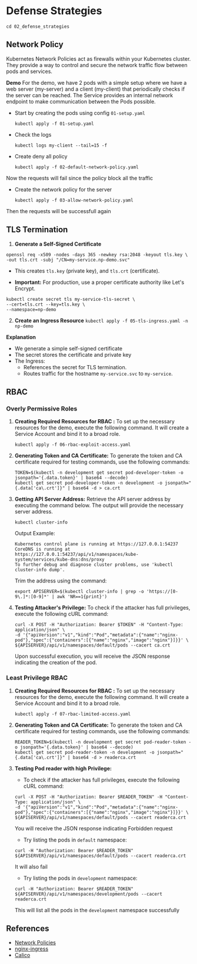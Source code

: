 
# Defense Strategies
```
cd 02_defense_strategies
```
## Network Policy

Kubernetes Network Policies act as firewalls within your Kubernetes cluster. They provide a way to control and secure the network traffic flow between pods and services.

**Demo**
For the demo, we have 2 pods with a simple setup where we have a web server (my-server) and a client (my-client) that periodically checks if the server can be reached. The Service provides an internal network endpoint to make communication between the Pods possible.

- Start by creating the pods using config `01-setup.yaml`
	```
	kubectl apply -f 01-setup.yaml
	```
- Check the logs
	```
	kubectl logs my-client --tail=15 -f
	```
- Create deny all policy
	```
	kubectl apply -f 02-default-network-policy.yaml
	```
Now the requests will fail since the policy block all the traffic
- Create the network policy for the server
	```
	kubectl apply -f 03-allow-network-policy.yaml
	```
Then the requests will be successfull again

## TLS Termination
1.  **Generate a Self-Signed Certificate**
```
openssl req -x509 -nodes -days 365 -newkey rsa:2048 -keyout tls.key \
-out tls.crt -subj "/CN=my-service.np-demo.svc"
```
- This creates `tls.key` (private key), and `tls.crt` (certificate).

-  **Important:** For production, use a proper certificate authority like Let's Encrypt.

```
kubectl create secret tls my-service-tls-secret \
--cert=tls.crt --key=tls.key \
--namespace=np-demo
```

2.  **Create an Ingress Resource**
	`kubectl apply -f 05-tls-ingress.yaml -n np-demo`

**Explanation**
- We generate a simple self-signed certificate
- The secret stores the certificate and private key
- The Ingress:
	- References the secret for TLS termination.
	- Routes traffic for the hostname `my-service.svc` to `my-service`.

## RBAC

### Overly Permissive Roles
1. **Creating Required Resources for RBAC :**
   To set up the necessary resources for the demo, execute the following command. It will create a Service Account and bind it to a broad role.
    ```
    kubectl apply -f 06-rbac-exploit-access.yaml
    ```
2. **Generating Token and CA Certificate:**
   To generate the token and CA certificate required for testing commands, use the following commands:
    ```
    TOKEN=$(kubectl -n development get secret pod-developer-token -o jsonpath='{.data.token}' | base64 --decode)
    kubectl get secret pod-developer-token -n development -o jsonpath="{.data['ca\.crt']}" | base64 -d > ca.crt
    ```
3. **Getting API Server Address:**
   Retrieve the API server address by executing the command below. The output will provide the necessary server address.
    ```
    kubectl cluster-info
    ```
   Output Example:
    ```
    Kubernetes control plane is running at https://127.0.0.1:54237
    CoreDNS is running at https://127.0.0.1:54237/api/v1/namespaces/kube-system/services/kube-dns:dns/proxy
    To further debug and diagnose cluster problems, use 'kubectl cluster-info dump'.
    ```

   Trim the address using the command:
    ```
    export APISERVER=$(kubectl cluster-info | grep -o 'https://[0-9\.]*:[0-9]*' | awk 'NR==1{print}')
    ```

4. **Testing Attacker's Privilege:**
   To check if the attacker has full privileges, execute the following cURL command:
    ```
    curl -X POST -H "Authorization: Bearer $TOKEN" -H "Content-Type: application/json" \
    -d '{"apiVersion":"v1","kind":"Pod","metadata":{"name":"nginx-pod"},"spec":{"containers":[{"name":"nginx","image":"nginx"}]}}' \
    ${APISERVER}/api/v1/namespaces/default/pods --cacert ca.crt
    ```

   Upon successful execution, you will receive the JSON response indicating the creation of the pod.

### Least Privilege RBAC

1. **Creating Required Resources for RBAC :**
   To set up the necessary resources for the demo, execute the following command. It will create a Service Account and bind it to a broad role.
    ```
    kubectl apply -f 07-rbac-limited-access.yaml
    ```
2. **Generating Token and CA Certificate:**
   To generate the token and CA certificate required for testing commands, use the following commands:
    ```
    READER_TOKEN=$(kubectl -n development get secret pod-reader-token -o jsonpath='{.data.token}' | base64 --decode)
    kubectl get secret pod-reader-token -n development -o jsonpath="{.data['ca\.crt']}" | base64 -d > readerca.crt
    ```

3. **Testing Pod reader with high Privilege:**
   - To check if the attacker has full privileges, execute the following cURL command:
    ```
    curl -X POST -H "Authorization: Bearer $READER_TOKEN" -H "Content-Type: application/json" \
    -d '{"apiVersion":"v1","kind":"Pod","metadata":{"name":"nginx-pod"},"spec":{"containers":[{"name":"nginx","image":"nginx"}]}}' \
    ${APISERVER}/api/v1/namespaces/default/pods --cacert readerca.crt
    ```

   You will receive the JSON response indicating Forbidden request
   - Try listing the pods in `default` namespace:
   ```
   curl -H "Authorization: Bearer $READER_TOKEN" ${APISERVER}/api/v1/namespaces/default/pods --cacert readerca.crt
   ```
   It will also fail 
   - Try listing the pods in `development` namespace:
   ```
   curl -H "Authorization: Bearer $READER_TOKEN" ${APISERVER}/api/v1/namespaces/development/pods --cacert readerca.crt
   ```
   This will list all the pods in the `development` namespace successfully 

## References
- [Network Policies](https://kubernetes.io/docs/concepts/services-networking/network-policies/)
- [nginx-ingress](https://docs.nginx.com/nginx-ingress-controller/)
- [Calico](https://docs.tigera.io/calico/latest/about/)
